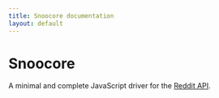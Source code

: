 ```yaml
---
title: Snoocore documentation
layout: default
---
```


# Snoocore

A minimal and complete JavaScript driver for the [Reddit API](http://www.reddit.com/dev/api).

